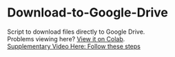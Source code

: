 # Download-to-Google-Drive
Script to download files directly to Google Drive.
<br>
Problems viewing here? [View it on Colab](https://colab.research.google.com/drive/1djY7Xs-MN_kjKsuOnBDcIEdnl7wW5eFm?usp=sharing).
<br>
[Supplementary Video Here: Follow these steps](https://www.youtube.com/watch?v=Wi2sx188F_g)

